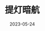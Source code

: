 ---
title: 提灯暗航
description: 3rd Album「提灯暗航」 収録曲 2023-05-24リリース
image:
date: 2023-05-24

# Badge style
style:
    background: "#e27602"
    color: "#fff"
---